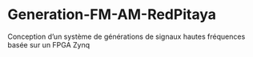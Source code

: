 # Generation-FM-AM-RedPitaya
Conception d’un système de générations de signaux hautes fréquences basée sur un FPGA Zynq
